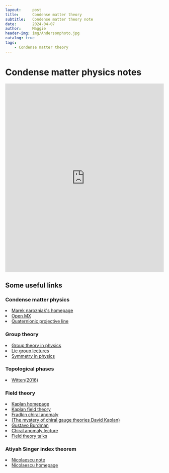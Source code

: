 ```yaml
---
layout:     post
title:      Condense matter theory
subtitle:   Condense matter theory note
date:       2024-04-07
author:     Maggie
header-img: img/Andersonphoto.jpg
catalog: true
tags:
    - Condense matter theory
---
```





# Condense matter physics notes

<embed src="https://maggiexheuw.github.io/pdf/condense.pdf" type="application/pdf" width="100%" height="600px" />



## Some useful links 

###  Condense matter physics

<li><a href="https://mareknarozniak.com/tagged/#qutip">Marek narozniak's homepage
</a></li>

<li><a href="https://www.openmx-square.org/">Open MX
</a></li>

<li><a href="https://verse-and-dimensions.fandom.com/wiki/Quaternionic_projective_line">Quaternionic projective line
</a></li>


### Group theory


<li><a href="https://esackinger.wordpress.com/blog/lie-groups-and-their-representations/">Group theory in physics
</a></li>


<li><a href="https://math.mit.edu/classes/18.745/classnotes.html">  Lie group lectures
</a></li>



<li><a href="https://edu.itp.phys.ethz.ch/hs13/Symmetries/">  Symmetry in physics
</a></li>



### Topological phases

<li><a href="
https://journals.aps.org/rmp/abstract/10.1103/RevModPhys.88.035001">  Witten(2016)
</a></li>


### Field theory 


<li><a href="
https://archive.int.washington.edu/users/dbkaplan/"> Kaplan homepage
</a></li>


<li><a href="
https://archive.int.washington.edu/users/dbkaplan/572_16/"> Kaplan field theory
</a></li>

<li><a href="
https://eduardo.physics.illinois.edu/phys583/ch20.pdf"> Fradkin chiral anomaly
</a></li>


<li><a href="
https://www.icts.res.in/sites/default/files/comprty2018-2018-02-02-David-B-Kaplan-3.pdf"> (The mystery of chiral gauge theories David Kaplan)
</a></li>


<li><a href="
http://fma.if.usp.br/~burdman/QFT2/qft2index.html"> Gustavo Burdman
</a></li>

<li><a href="
https://indico.cern.ch/event/615296/contributions/2606797/attachments/1470593/2275403/Chiral_Anomalies.pdf"> Chiral anomaly lecture 
</a></li>

<li><a href="
https://www.math.umd.edu/~tadmor/ki_net/activities/presentations/"> Field theory talks
</a></li>




### Atiyah Singer index theorem 

<li><a href="
https://www3.nd.edu/~lnicolae/ind-thm.pdf"> Nicolaescu note
</a></li>

<li><a href="
https://www3.nd.edu/~lnicolae/"> Nicolaescu homepage
</a></li>
